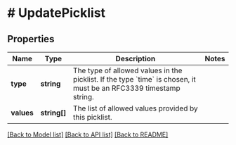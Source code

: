 # # UpdatePicklist

## Properties

Name | Type | Description | Notes
------------ | ------------- | ------------- | -------------
**type** | **string** | The type of allowed values in the picklist. If the type &#x60;time&#x60; is chosen, it must be an RFC3339 timestamp string. | 
**values** | **string[]** | The list of allowed values provided by this picklist. | 

[[Back to Model list]](../../README.md#documentation-for-models) [[Back to API list]](../../README.md#documentation-for-api-endpoints) [[Back to README]](../../README.md)


